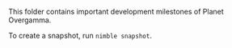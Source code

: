 This folder contains important development milestones of Planet Overgamma.

To create a snapshot, run `nimble snapshot`.

